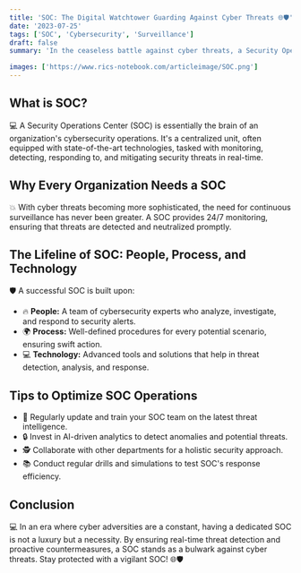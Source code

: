 ```yaml
---
title: 'SOC: The Digital Watchtower Guarding Against Cyber Threats 🌐🛡️'
date: '2023-07-25'
tags: ['SOC', 'Cybersecurity', 'Surveillance']
draft: false
summary: 'In the ceaseless battle against cyber threats, a Security Operations Center stands as the first line of defense. Explore how SOC operates and why its pivotal in the modern digital age.'

images: ['https://www.rics-notebook.com/articleimage/SOC.png']
---
```


## What is SOC?

💻 A Security Operations Center (SOC) is essentially the brain of an organization's cybersecurity operations. It's a centralized unit, often equipped with state-of-the-art technologies, tasked with monitoring, detecting, responding to, and mitigating security threats in real-time.

## Why Every Organization Needs a SOC

💥 With cyber threats becoming more sophisticated, the need for continuous surveillance has never been greater. A SOC provides 24/7 monitoring, ensuring that threats are detected and neutralized promptly.

## The Lifeline of SOC: People, Process, and Technology

🛡️ A successful SOC is built upon:

- 🔥 **People:** A team of cybersecurity experts who analyze, investigate, and respond to security alerts.
- 🌍 **Process:** Well-defined procedures for every potential scenario, ensuring swift action.
- 💻 **Technology:** Advanced tools and solutions that help in threat detection, analysis, and response.

## Tips to Optimize SOC Operations

- 🔄 Regularly update and train your SOC team on the latest threat intelligence.
- 🔒 Invest in AI-driven analytics to detect anomalies and potential threats.
- 🕵️ Collaborate with other departments for a holistic security approach.
- 📚 Conduct regular drills and simulations to test SOC's response efficiency.

## Conclusion

💻 In an era where cyber adversities are a constant, having a dedicated SOC is not a luxury but a necessity. By ensuring real-time threat detection and proactive countermeasures, a SOC stands as a bulwark against cyber threats. Stay protected with a vigilant SOC! 🌐🛡️
